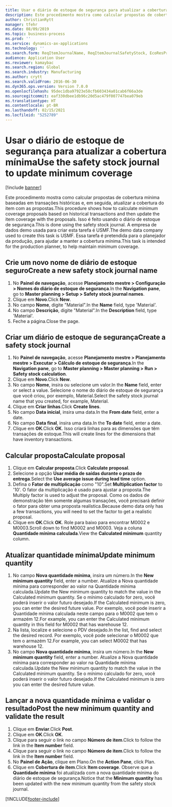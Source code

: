 ```yaml
---
title: Usar o diário de estoque de segurança para atualizar a cobertura mínima
description: Este procedimento mostra como calcular propostas de cobertura mínima baseadas em transações históricas e, em seguida, atualizar a cobertura do item com as propostas.
author: ChristianRytt
manager: tfehr
ms.date: 08/09/2019
ms.topic: business-process
ms.prod: ''
ms.service: dynamics-ax-applications
ms.technology: ''
ms.search.form: ReqItemJournalName, ReqItemJournalSafetyStock, EcoResProductInformationDialog, EcoResProductDetailsExtended, ReqItemTable
audience: Application User
ms.reviewer: kamaybac
ms.search.region: Global
ms.search.industry: Manufacturing
ms.author: crytt
ms.search.validFrom: 2016-06-30
ms.dyn365.ops.version: Version 7.0.0
ms.openlocfilehash: 95dec1dba97923e58cfb603434a01cab6f66a3de
ms.sourcegitcommit: eaf330dbee1db96c20d5ac479f007747bea079eb
ms.translationtype: HT
ms.contentlocale: pt-BR
ms.lasthandoff: 02/15/2021
ms.locfileid: "5252789"
---
```

# <a name="use-the-safety-stock-journal-to-update-minimum-coverage"></a><span data-ttu-id="f1578-103">Usar o diário de estoque de segurança para atualizar a cobertura mínima</span><span class="sxs-lookup"><span data-stu-id="f1578-103">Use the safety stock journal to update minimum coverage</span></span>

[!include [banner](../../includes/banner.md)]

<span data-ttu-id="f1578-104">Este procedimento mostra como calcular propostas de cobertura mínima baseadas em transações históricas e, em seguida, atualizar a cobertura do item com as propostas.</span><span class="sxs-lookup"><span data-stu-id="f1578-104">This procedure shows how to calculate minimum coverage proposals based on historical transactions and then update the item coverage with the proposals.</span></span> <span data-ttu-id="f1578-105">Isso é feito usando o diário de estoque de segurança.</span><span class="sxs-lookup"><span data-stu-id="f1578-105">This is done using the safety stock journal.</span></span> <span data-ttu-id="f1578-106">A empresa de dados demo usada para criar esta tarefa é USMF.</span><span class="sxs-lookup"><span data-stu-id="f1578-106">The demo data company used to create this task is USMF.</span></span> <span data-ttu-id="f1578-107">Essa tarefa é pretendida para o planejador da produção, para ajudar a manter a cobertura mínima.</span><span class="sxs-lookup"><span data-stu-id="f1578-107">This task is intended for the production planner, to help maintain minimum coverage.</span></span>


## <a name="create-a-new-safety-stock-journal-name"></a><span data-ttu-id="f1578-108">Crie um novo nome de diário de estoque seguro</span><span class="sxs-lookup"><span data-stu-id="f1578-108">Create a new safety stock journal name</span></span>
1. <span data-ttu-id="f1578-109">No **Painel de navegação**, acesse **Planejamento mestre > Configuração > Nomes do diário de estoque de segurança**.</span><span class="sxs-lookup"><span data-stu-id="f1578-109">In the **Navigation pane**, go to **Master planning > Setup > Safety stock journal names**.</span></span>
2. <span data-ttu-id="f1578-110">Clique em **Novo**.</span><span class="sxs-lookup"><span data-stu-id="f1578-110">Click **New**.</span></span>
3. <span data-ttu-id="f1578-111">No campo **Nome**, digite "Material".</span><span class="sxs-lookup"><span data-stu-id="f1578-111">In the **Name** field, type 'Material'.</span></span>
4. <span data-ttu-id="f1578-112">No campo **Descrição**, digite "Material".</span><span class="sxs-lookup"><span data-stu-id="f1578-112">In the **Description** field, type 'Material'.</span></span>
5. <span data-ttu-id="f1578-113">Feche a página.</span><span class="sxs-lookup"><span data-stu-id="f1578-113">Close the page.</span></span>

## <a name="create-a-safety-stock-journal"></a><span data-ttu-id="f1578-114">Criar um diário de estoque de segurança</span><span class="sxs-lookup"><span data-stu-id="f1578-114">Create a safety stock journal</span></span>
1. <span data-ttu-id="f1578-115">No **Painel de navegação**, acesse **Planejamento mestre > Planejamento mestre > Executar > Cálculo de estoque de segurança**.</span><span class="sxs-lookup"><span data-stu-id="f1578-115">In the **Navigation pane**, go to **Master planning > Master planning > Run > Safety stock calculation**.</span></span>
2. <span data-ttu-id="f1578-116">Clique em **Novo**.</span><span class="sxs-lookup"><span data-stu-id="f1578-116">Click **New**.</span></span>
3. <span data-ttu-id="f1578-117">No campo **Nome**, insira ou selecione um valor.</span><span class="sxs-lookup"><span data-stu-id="f1578-117">In the **Name** field, enter or select a value.</span></span> <span data-ttu-id="f1578-118">Selecione o nome do diário de estoque de segurança que você criou, por exemplo, Material.</span><span class="sxs-lookup"><span data-stu-id="f1578-118">Select the safety stock journal name that you created, for example, Material.</span></span>  
4. <span data-ttu-id="f1578-119">Clique em **Criar linhas**.</span><span class="sxs-lookup"><span data-stu-id="f1578-119">Click **Create lines**.</span></span>
5. <span data-ttu-id="f1578-120">No campo **Data inicial**, insira uma data.</span><span class="sxs-lookup"><span data-stu-id="f1578-120">In the **From date** field, enter a date.</span></span>  
6. <span data-ttu-id="f1578-121">No campo **Data final**, insira uma data.</span><span class="sxs-lookup"><span data-stu-id="f1578-121">In the **To date** field, enter a date.</span></span>
7. <span data-ttu-id="f1578-122">Clique em **OK**.</span><span class="sxs-lookup"><span data-stu-id="f1578-122">Click **OK**.</span></span> <span data-ttu-id="f1578-123">Isso criará linhas para as dimensões que têm transações de estoque.</span><span class="sxs-lookup"><span data-stu-id="f1578-123">This will create lines for the dimensions that have inventory transactions.</span></span>  

## <a name="calculate-proposal"></a><span data-ttu-id="f1578-124">Calcular proposta</span><span class="sxs-lookup"><span data-stu-id="f1578-124">Calculate proposal</span></span>
1. <span data-ttu-id="f1578-125">Clique em **Calcular proposta**.</span><span class="sxs-lookup"><span data-stu-id="f1578-125">Click **Calculate proposal**.</span></span>
2. <span data-ttu-id="f1578-126">Selecione a opção **Usar média de saídas durante o prazo de entrega**.</span><span class="sxs-lookup"><span data-stu-id="f1578-126">Select the **Use average issue during lead time** option.</span></span>
3. <span data-ttu-id="f1578-127">Defina o **Fator de multiplicação** como "10".</span><span class="sxs-lookup"><span data-stu-id="f1578-127">Set **Multiplication factor** to '10'.</span></span> <span data-ttu-id="f1578-128">O fator da multiplicação é usado para ajustar a proposta.</span><span class="sxs-lookup"><span data-stu-id="f1578-128">The Multiply factor is used to adjust the proposal.</span></span> <span data-ttu-id="f1578-129">Como os dados de demonstração têm somente algumas transações, você precisará definir o fator para obter uma proposta realística.</span><span class="sxs-lookup"><span data-stu-id="f1578-129">Because demo data only has a few transactions, you will need to set the factor to get a realistic proposal.</span></span>  
4. <span data-ttu-id="f1578-130">Clique em **OK**.</span><span class="sxs-lookup"><span data-stu-id="f1578-130">Click **OK**.</span></span> <span data-ttu-id="f1578-131">Role para baixo para encontrar M0002 e M0003.</span><span class="sxs-lookup"><span data-stu-id="f1578-131">Scroll down to find M0002 and M0003.</span></span> <span data-ttu-id="f1578-132">Veja a coluna **Quantidade mínima calculada**.</span><span class="sxs-lookup"><span data-stu-id="f1578-132">View the **Calculated minimum** quantity column.</span></span>   

## <a name="update-minimum-quantity"></a><span data-ttu-id="f1578-133">Atualizar quantidade mínima</span><span class="sxs-lookup"><span data-stu-id="f1578-133">Update minimum quantity</span></span>
1. <span data-ttu-id="f1578-134">No campo **Nova quantidade mínima**, insira um número.</span><span class="sxs-lookup"><span data-stu-id="f1578-134">In the **New minimum quantity** field, enter a number.</span></span> <span data-ttu-id="f1578-135">Atualize a Nova quantidade mínima para corresponder ao valor na Quantidade mínima calculada.</span><span class="sxs-lookup"><span data-stu-id="f1578-135">Update the New minimum quantity to match the value in the Calculated minimum quantity.</span></span> <span data-ttu-id="f1578-136">Se o mínimo calculado for zero, você poderá inserir o valor futuro desejado.</span><span class="sxs-lookup"><span data-stu-id="f1578-136">If the Calculated minimum is zero,  you can enter the desired future value.</span></span> <span data-ttu-id="f1578-137">Por exemplo, você pode inserir a Quantidade mínima calculada neste campo para o M0002 que tem o armazém 12.</span><span class="sxs-lookup"><span data-stu-id="f1578-137">For example, you can enter the Calculated minimum quantity in this field for M0002 that has warehouse 12.</span></span>  
2. <span data-ttu-id="f1578-138">Na lista, localize e selecione o PDV desejado.</span><span class="sxs-lookup"><span data-stu-id="f1578-138">In the list, find and select the desired record.</span></span> <span data-ttu-id="f1578-139">Por exemplo, você pode selecionar o M0002 que tem o armazém 12.</span><span class="sxs-lookup"><span data-stu-id="f1578-139">For example, you can select M0002 that has warehouse 12.</span></span>  
3. <span data-ttu-id="f1578-140">No campo **Nova quantidade mínima**, insira um número.</span><span class="sxs-lookup"><span data-stu-id="f1578-140">In the **New minimum quantity** field, enter a number.</span></span> <span data-ttu-id="f1578-141">Atualize a Nova quantidade mínima para corresponder ao valor na Quantidade mínima calculada.</span><span class="sxs-lookup"><span data-stu-id="f1578-141">Update the New minimum quantity to match the value in the Calculated minimum quantity.</span></span> <span data-ttu-id="f1578-142">Se o mínimo calculado for zero, você poderá inserir o valor futuro desejado.</span><span class="sxs-lookup"><span data-stu-id="f1578-142">If the Calculated minimum is zero you can enter the desired future value.</span></span>  

## <a name="post-the-new-minimum-quantity-and-validate-the-result"></a><span data-ttu-id="f1578-143">Lançar a nova quantidade mínima e validar o resultado</span><span class="sxs-lookup"><span data-stu-id="f1578-143">Post the new minimum quantity and validate the result</span></span>
1. <span data-ttu-id="f1578-144">Clique em **Enviar**.</span><span class="sxs-lookup"><span data-stu-id="f1578-144">Click **Post**.</span></span>
2. <span data-ttu-id="f1578-145">Clique em **OK**.</span><span class="sxs-lookup"><span data-stu-id="f1578-145">Click **OK**.</span></span>
3. <span data-ttu-id="f1578-146">Clique para seguir o link no campo **Número de item**.</span><span class="sxs-lookup"><span data-stu-id="f1578-146">Click to follow the link in the **Item number** field.</span></span>
4. <span data-ttu-id="f1578-147">Clique para seguir o link no campo **Número de item**.</span><span class="sxs-lookup"><span data-stu-id="f1578-147">Click to follow the link in the **Item number** field.</span></span>
5. <span data-ttu-id="f1578-148">No **Painel de Ação**, clique em Plano.</span><span class="sxs-lookup"><span data-stu-id="f1578-148">On the **Action Pane**, click Plan.</span></span>
6. <span data-ttu-id="f1578-149">Clique em **Cobertura de item**.</span><span class="sxs-lookup"><span data-stu-id="f1578-149">Click **Item coverage**.</span></span> <span data-ttu-id="f1578-150">Observe que a **Quantidade mínima** foi atualizada com a nova quantidade mínima do diário de estoque de segurança.</span><span class="sxs-lookup"><span data-stu-id="f1578-150">Notice that the **Minimum quantity** has been updated with the new minimum quantity from the safety stock journal.</span></span>  



[!INCLUDE[footer-include](../../../includes/footer-banner.md)]